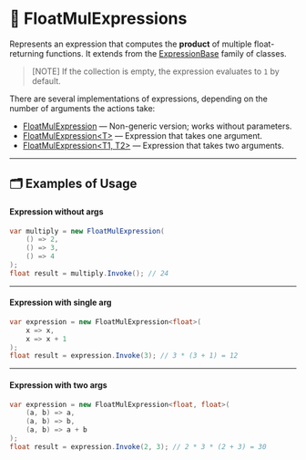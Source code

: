 # 🧩 FloatMulExpressions

Represents an expression that computes the **product** of multiple float-returning functions. It extends from
the [ExpressionBase](ExpressionsBase.md) family of classes.

> [NOTE]
> If the collection is empty, the expression evaluates to `1` by default.

There are several implementations of expressions, depending on the number of arguments the actions take:

- [FloatMulExpression](FloatMulExpression.md) — Non-generic version; works without parameters.
- [FloatMulExpression&lt;T&gt;](FloatMulExpression%601.md) — Expression that takes one argument.
- [FloatMulExpression&lt;T1, T2&gt;](FloatMulExpression%602.md) — Expression that takes two arguments.

---

## 🗂 Examples of Usage

#### Expression without args

```csharp
var multiply = new FloatMulExpression(
    () => 2,
    () => 3,
    () => 4
);
float result = multiply.Invoke(); // 24
```

---

#### Expression with single arg

```csharp
var expression = new FloatMulExpression<float>(
    x => x,
    x => x + 1
);
float result = expression.Invoke(3); // 3 * (3 + 1) = 12
```

---

#### Expression with two args

```csharp
var expression = new FloatMulExpression<float, float>(
    (a, b) => a,
    (a, b) => b,
    (a, b) => a + b
);
float result = expression.Invoke(2, 3); // 2 * 3 * (2 + 3) = 30
```
